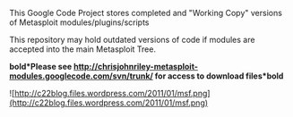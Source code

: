 This Google Code Project stores completed and "Working Copy" versions of Metasploit modules/plugins/scripts

This repository may hold outdated versions of code if modules are accepted into the main Metasploit Tree.

**bold\*Please see http://chrisjohnriley-metasploit-modules.googlecode.com/svn/trunk/ for access to download files\*bold**

![http://c22blog.files.wordpress.com/2011/01/msf.png](http://c22blog.files.wordpress.com/2011/01/msf.png)